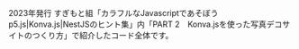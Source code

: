 2023年発行 すぎもと組「カラフルなJavascriptであそぼう p5.js|Konva.js|NestJSのヒント集」内「PART 2　Konva.jsを使った写真デコサイトのつくり⽅」で紹介したコード全体です。